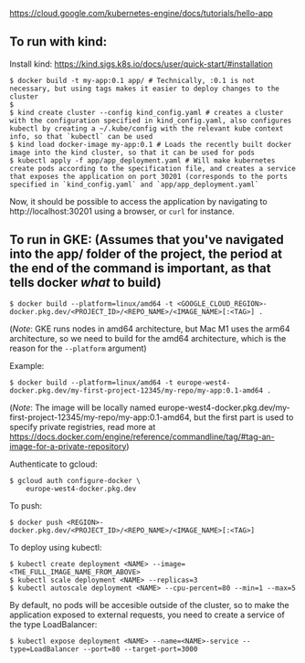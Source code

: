 https://cloud.google.com/kubernetes-engine/docs/tutorials/hello-app

## To run with kind:

Install kind: https://kind.sigs.k8s.io/docs/user/quick-start/#installation
```
$ docker build -t my-app:0.1 app/ # Technically, :0.1 is not necessary, but using tags makes it easier to deploy changes to the cluster
$
$ kind create cluster --config kind_config.yaml # creates a cluster with the configuration specified in kind_config.yaml, also configures kubectl by creating a ~/.kube/config with the relevant kube context info, so that `kubectl` can be used
$ kind load docker-image my-app:0.1 # Loads the recently built docker image into the kind cluster, so that it can be used for pods
$ kubectl apply -f app/app_deployment.yaml # Will make kubernetes create pods according to the specification file, and creates a service that exposes the application on port 30201 (corresponds to the ports specified in `kind_config.yaml` and `app/app_deployment.yaml`
```

Now, it should be possible to access the application by navigating to http://localhost:30201 using a browser, or `curl` for instance.


## To run in GKE: (Assumes that you've navigated into the app/ folder of the project, the period at the end of the command is important, as that tells docker _what_ to build)
```
$ docker build --platform=linux/amd64 -t <GOOGLE_CLOUD_REGION>-docker.pkg.dev/<PROJECT_ID>/<REPO_NAME>/<IMAGE_NAME>[:<TAG>] .
```

(*Note*: GKE runs nodes in amd64 architecture, but Mac M1 uses the arm64 architecture, so we need to build for the amd64 architecture, which is the reason for the `--platform` argument)

Example:
```
$ docker build --platform=linux/amd64 -t europe-west4-docker.pkg.dev/my-first-project-12345/my-repo/my-app:0.1-amd64 .
```

(*Note*: The image will be locally named europe-west4-docker.pkg.dev/my-first-project-12345/my-repo/my-app:0.1-amd64, but the first part is used to specify private registries, read more at https://docs.docker.com/engine/reference/commandline/tag/#tag-an-image-for-a-private-repository)


Authenticate to gcloud:
```
$ gcloud auth configure-docker \
    europe-west4-docker.pkg.dev
```

To push:
```
$ docker push <REGION>-docker.pkg.dev/<PROJECT_ID>/<REPO_NAME>/<IMAGE_NAME>[:<TAG>]
```

To deploy using kubectl:

```
$ kubectl create deployment <NAME> --image=<THE_FULL_IMAGE_NAME_FROM_ABOVE>
$ kubectl scale deployment <NAME> --replicas=3
$ kubectl autoscale deployment <NAME> --cpu-percent=80 --min=1 --max=5
```

By default, no pods will be accesible outside of the cluster, so to make the application exposed to external requests, you need to create a service of the type LoadBalancer:

```
$ kubectl expose deployment <NAME> --name=<NAME>-service --type=LoadBalancer --port=80 --target-port=3000
```


